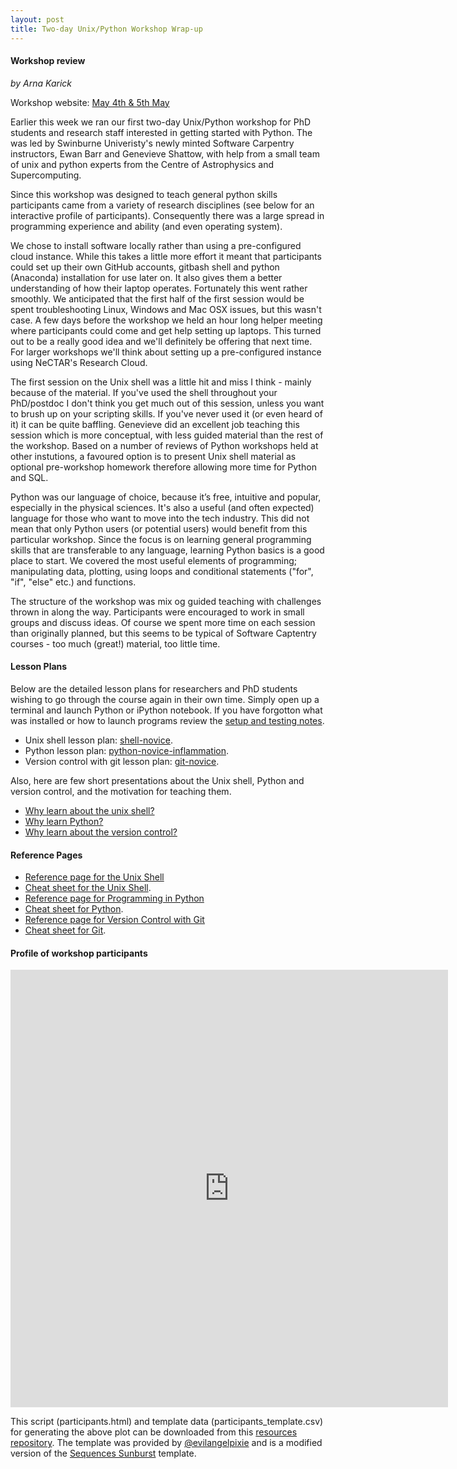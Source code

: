 ```yaml
---
layout: post
title: Two-day Unix/Python Workshop Wrap-up
---
```



#### Workshop review
<em>by Arna Karick</em>

Workshop website:  <a href="http://drarnakarick.github.io/2015-05-04-swinpython/">May 4th &amp; 5th May</a>

Earlier this week we ran our first two-day Unix/Python workshop for PhD students and research staff interested in getting started with Python. The was led by Swinburne Univeristy's newly minted Software Carpentry instructors, Ewan Barr and Genevieve Shattow, with help from a small team of unix and python experts from the Centre of Astrophysics and Supercomputing.

Since this workshop was designed to teach general python skills participants came from a variety of research disciplines (see below for an interactive profile of participants). Consequently there was a large spread in programming experience and ability (and even operating system). 

We chose to install software locally rather than using a pre-configured cloud instance. While this takes a little more effort it meant that participants could set up their own GitHub accounts, gitbash shell and python (Anaconda) installation for use later on. It also gives them a better understanding of how their laptop operates. Fortunately this went rather smoothly. We anticipated that the first half of the first session would be spent troubleshooting Linux, Windows and Mac OSX issues, but this wasn't case. A few days before the workshop we held an hour long helper meeting where participants could come and get help setting up laptops. This turned out to be a really good idea and we'll definitely be offering that next time. For larger workshops we'll think about setting up a pre-configured instance using NeCTAR's Research Cloud.

The first session on the Unix shell was a little hit and miss I think - mainly because of the material. If you've  used the shell throughout your PhD/postdoc I don't think you get much out of this session, unless you want to brush up on your scripting skills. If you've never used it (or even heard of it) it can be quite baffling. Genevieve did an excellent job teaching this session which is more conceptual, with less guided material than the rest of the workshop. Based on a number of reviews of  Python workshops held at other instutions, a favoured option is to present Unix shell material as optional pre-workshop homework therefore allowing more time for Python and SQL.

Python was our language of choice, because it’s free, intuitive and popular, especially in the physical sciences. It's also a useful (and often expected) language for those who want to move into the tech industry. This did not mean that only Python users (or potential users) would benefit from this particular workshop. Since the focus is on learning general programming skills that are transferable to any language, learning Python basics is a good place to start. We covered the most useful elements of programming; manipulating data, plotting, using loops and conditional statements ("for", "if", "else" etc.) and functions. 

The structure of the workshop was mix og guided teaching with challenges thrown in along the way. Participants were encouraged to work in small groups and discuss ideas.  Of course we spent more time on each session than originally planned, but this seems to be typical of Software Captentry courses - too much (great!) material, too little time. 

#### Lesson Plans

Below are the detailed lesson plans for researchers and PhD students wishing to go through the course again in their own time. Simply open up a terminal and launch Python or iPython notebook. If you have forgotton what was installed or how to launch programs review the [setup and testing notes](http://drarnakarick.github.io/2015-05-04-swinpython/setup/index.html). 

* Unix shell lesson plan: [shell-novice](http://swcarpentry.github.io/shell-novice/).
* Python lesson plan: [python-novice-inflammation](http://swcarpentry.github.io/python-novice-inflammation/).
* Version control with git lesson plan: [git-novice](http://swcarpentry.github.io/git-novice/).

Also, here are few short presentations about the Unix shell, Python and version control, and the motivation for teaching them.

* [Why learn about the unix shell?](http://swcarpentry.github.io/shell-novice/motivation.html)
* [Why learn Python?](http://swcarpentry.github.io/python-novice-inflammation/motivation.html)
* [Why learn about the version control?](http://swcarpentry.github.io/git-novice/motivation.html)

#### Reference Pages

* [Reference page for the Unix Shell](http://swcarpentry.github.io/shell-novice/reference.html)
* [Cheat sheet for the Unix Shell](http://software-carpentry.org/v5/novice/ref/01-shell.html).
* [Reference page for Programming in Python](http://swcarpentry.github.io/git-novice/reference.html)
* [Cheat sheet for Python](http://software-carpentry.org/v5/novice/ref/03-python.html).
* [Reference page for Version Control with Git](http://swcarpentry.github.io/git-novice/reference.html)
* [Cheat sheet for Git](http://software-carpentry.org/v5/novice/ref/02-git.html).

#### Profile of workshop participants

<iframe width="700px" height="700px" src="http://drarnakarick.github.io/software-carpentry-resources/public/participants.html" frameborder="0" allowfullscreen="allowfullscreen">&nbsp;</iframe>


This script (participants.html) and template data (participants_template.csv) for generating the above plot can be downloaded from this [resources  repository](http://drarnakarick.github.io/2015-05-04-swinpython/public/participants.csv). The template was provided by [@evilangelpixie](http://twitter.com/evilangelpixie) and is a modified version of the [Sequences Sunburst](http://bl.ocks.org/kerryrodden/7090426) template. 



